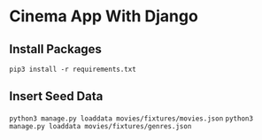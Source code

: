 # Cinema App With Django

## Install Packages

`pip3 install -r requirements.txt`

## Insert Seed Data

`python3 manage.py loaddata movies/fixtures/movies.json`
`python3 manage.py loaddata movies/fixtures/genres.json`
